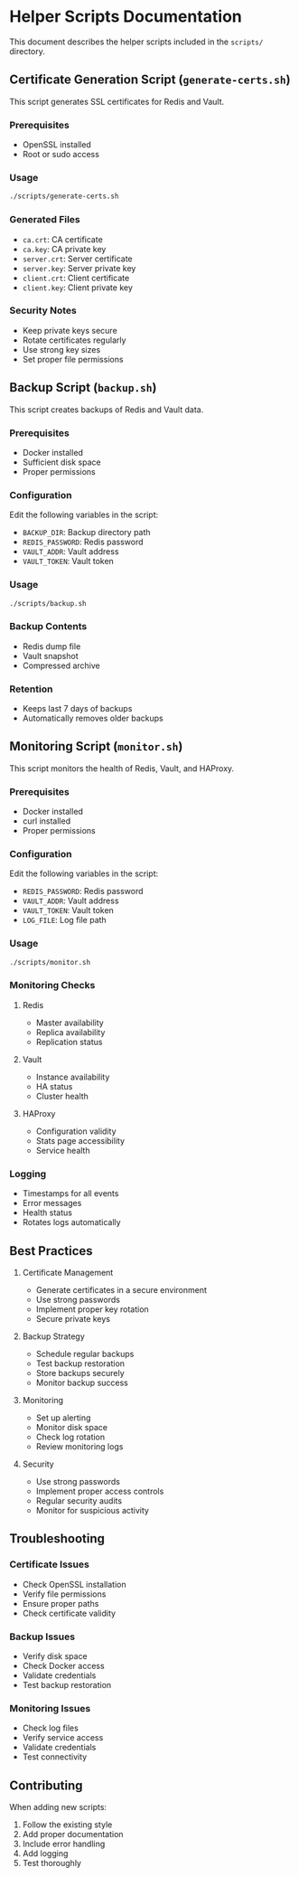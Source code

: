 # Helper Scripts Documentation

This document describes the helper scripts included in the `scripts/` directory.

## Certificate Generation Script (`generate-certs.sh`)

This script generates SSL certificates for Redis and Vault.

### Prerequisites
- OpenSSL installed
- Root or sudo access

### Usage
```bash
./scripts/generate-certs.sh
```

### Generated Files
- `ca.crt`: CA certificate
- `ca.key`: CA private key
- `server.crt`: Server certificate
- `server.key`: Server private key
- `client.crt`: Client certificate
- `client.key`: Client private key

### Security Notes
- Keep private keys secure
- Rotate certificates regularly
- Use strong key sizes
- Set proper file permissions

## Backup Script (`backup.sh`)

This script creates backups of Redis and Vault data.

### Prerequisites
- Docker installed
- Sufficient disk space
- Proper permissions

### Configuration
Edit the following variables in the script:
- `BACKUP_DIR`: Backup directory path
- `REDIS_PASSWORD`: Redis password
- `VAULT_ADDR`: Vault address
- `VAULT_TOKEN`: Vault token

### Usage
```bash
./scripts/backup.sh
```

### Backup Contents
- Redis dump file
- Vault snapshot
- Compressed archive

### Retention
- Keeps last 7 days of backups
- Automatically removes older backups

## Monitoring Script (`monitor.sh`)

This script monitors the health of Redis, Vault, and HAProxy.

### Prerequisites
- Docker installed
- curl installed
- Proper permissions

### Configuration
Edit the following variables in the script:
- `REDIS_PASSWORD`: Redis password
- `VAULT_ADDR`: Vault address
- `VAULT_TOKEN`: Vault token
- `LOG_FILE`: Log file path

### Usage
```bash
./scripts/monitor.sh
```

### Monitoring Checks
1. Redis
   - Master availability
   - Replica availability
   - Replication status

2. Vault
   - Instance availability
   - HA status
   - Cluster health

3. HAProxy
   - Configuration validity
   - Stats page accessibility
   - Service health

### Logging
- Timestamps for all events
- Error messages
- Health status
- Rotates logs automatically

## Best Practices

1. Certificate Management
   - Generate certificates in a secure environment
   - Use strong passwords
   - Implement proper key rotation
   - Secure private keys

2. Backup Strategy
   - Schedule regular backups
   - Test backup restoration
   - Store backups securely
   - Monitor backup success

3. Monitoring
   - Set up alerting
   - Monitor disk space
   - Check log rotation
   - Review monitoring logs

4. Security
   - Use strong passwords
   - Implement proper access controls
   - Regular security audits
   - Monitor for suspicious activity

## Troubleshooting

### Certificate Issues
- Check OpenSSL installation
- Verify file permissions
- Ensure proper paths
- Check certificate validity

### Backup Issues
- Verify disk space
- Check Docker access
- Validate credentials
- Test backup restoration

### Monitoring Issues
- Check log files
- Verify service access
- Validate credentials
- Test connectivity

## Contributing

When adding new scripts:
1. Follow the existing style
2. Add proper documentation
3. Include error handling
4. Add logging
5. Test thoroughly 
